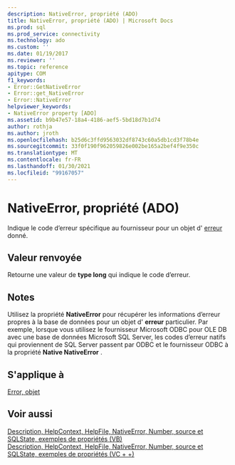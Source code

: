```yaml
---
description: NativeError, propriété (ADO)
title: NativeError, propriété (ADO) | Microsoft Docs
ms.prod: sql
ms.prod_service: connectivity
ms.technology: ado
ms.custom: ''
ms.date: 01/19/2017
ms.reviewer: ''
ms.topic: reference
apitype: COM
f1_keywords:
- Error::GetNativeError
- Error::get_NativeError
- Error::NativeError
helpviewer_keywords:
- NativeError property [ADO]
ms.assetid: b9b47e57-18a4-4186-aef5-5bd18d7b1d74
author: rothja
ms.author: jroth
ms.openlocfilehash: b25d6c3ffd9563032df8743c60a5db1cd3f78b4e
ms.sourcegitcommit: 33f0f190f962059826e002be165a2bef4f9e350c
ms.translationtype: MT
ms.contentlocale: fr-FR
ms.lasthandoff: 01/30/2021
ms.locfileid: "99167057"
---
```

# <a name="nativeerror-property-ado"></a>NativeError, propriété (ADO)
Indique le code d’erreur spécifique au fournisseur pour un objet d' [erreur](./error-object.md) donné.  
  
## <a name="return-value"></a>Valeur renvoyée  
 Retourne une valeur de **type long** qui indique le code d’erreur.  
  
## <a name="remarks"></a>Notes  
 Utilisez la propriété **NativeError** pour récupérer les informations d’erreur propres à la base de données pour un objet d' **erreur** particulier. Par exemple, lorsque vous utilisez le fournisseur Microsoft ODBC pour OLE DB avec une base de données Microsoft SQL Server, les codes d’erreur natifs qui proviennent de SQL Server passent par ODBC et le fournisseur ODBC à la propriété **Native NativeError** .  
  
## <a name="applies-to"></a>S'applique à  
 [Error, objet](./error-object.md)  
  
## <a name="see-also"></a>Voir aussi  
 [Description, HelpContext, HelpFile, NativeError, Number, source et SQLState, exemples de propriétés (VB)](./description-helpcontext-helpfile-nativeerror-number-source-example-vb.md)   
 [Description, HelpContext, HelpFile, NativeError, Number, source et SQLState, exemples de propriétés (VC + +)](./description-helpcontext-helpfile-nativeerror-number-source-example-vc.md)